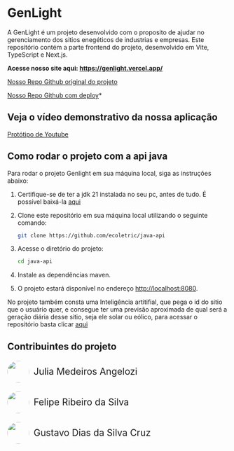 # GenLight

A GenLight é um projeto desenvolvido com o proposito de ajudar no gerenciamento dos sitios enegéticos de industrias e empresas. Este repositório contém a parte frontend do projeto, desenvolvido em Vite, TypeScript e Next.js.

**Acesse nosso site aqui: https://genlight.vercel.app/** 

[Nosso Repo Github original do projeto](https://github.com/ecoletric/front-GenLight)

[Nosso Repo Github com deploy](https://github.com/cotete/front-GenLight)*


## Veja o vídeo demonstrativo da nossa aplicação
[Protótipo de Youtube](https://youtu.be/X2h2oeF4ZeM)

## Como rodar o projeto com a api java

Para rodar o projeto Genlight em sua máquina local, siga as instruções abaixo:

1. Certifique-se de ter a jdk 21 instalada no seu pc, antes de tudo. É possível baixá-la [aqui](https://www.oracle.com/java/technologies/javase/jdk21-archive-downloads.html)

2. Clone este repositório em sua máquina local utilizando o seguinte comando:

    ```bash
    git clone https://github.com/ecoletric/java-api
    ```

3. Acesse o diretório do projeto:

    ```bash
    cd java-api
    ```

4. Instale as dependências maven.

5. O projeto estará disponível no endereço [http://localhost:8080](http://localhost:8080).

No projeto também consta uma Inteligência artitifial, que pega o id do sitio que o usuário quer, e consegue ter uma previsão aproximada de qual será a geração diária desse sitio, seja ele solar ou eólico, para acessar o repositório basta clicar [aqui](https://github.com/ecoletric/ia)

## Contribuintes do projeto

<div style="display: flex; gap: 10px; align-items: center; margin: 20px 0">
    <img src="https://github.com/juliaangelozi.png" style="height: 50px; width: 50px; border-radius: 100%" />
    <span style="font-size: 1.5em;">Julia Medeiros Angelozi</span>
</div>

<div style="display: flex; gap: 10px; align-items: center; margin: 20px 0">
    <img src="https://github.com/cotete.png" style="height: 50px; width: 50px; border-radius: 100%" />
    <span style="font-size: 1.5em;">Felipe Ribeiro da Silva</span>
</div>
<div style="display: flex; gap: 10px; align-items: center; margin: 20px 0">
    <img src="https://github.com/gustavodscruz.png" style="height: 50px; width: 50px; border-radius: 100%" />
    <span style="font-size: 1.5em;">Gustavo Dias da Silva Cruz</span>
</div>
